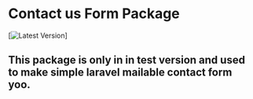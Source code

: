 # Contact us Form Package

[![Latest Version](https://img.shields.io/badge/release-v1.0.0-blue)]
<!-- [![License] (https://img.shields.io/github/license/thegr8dev/contactus)]
[![Issues] (https://img.shields.io/github/stars/thegr8dev/contactus)]
[![Stars] (https://img.shields.io/github/stars/thegr8dev/contactus)]
[![Fork] (https://img.shields.io/github/forks/thegr8dev/contactus)]
[![Share](https://img.shields.io/twitter/url?style=social)] -->


## This package is only in in test version and used to make simple laravel mailable contact form yoo.